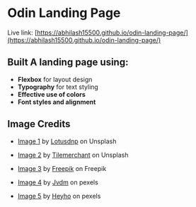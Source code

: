 # Odin Landing Page

Live link: [https://abhilash15500.github.io/odin-landing-page/](https://abhilash15500.github.io/odin-landing-page/)


## Built A landing page using:
- **Flexbox** for layout design
- **Typography** for text styling
- **Effective use of colors**
- **Font styles and alignment**



## Image Credits

- [Image 1](https://unsplash.com/photos/a-kitchen-with-a-bar-and-island-iUjIiP0sMTs) by [Lotusdnp](https://unsplash.com/@lotusdnp) on Unsplash

- [Image 2](https://unsplash.com/photos/a-living-room-filled-with-furniture-and-a-fire-place-W3qdUw-eVsE) by [Tilemerchant](https://unsplash.com/@tilemerchant) on Unsplash

- [Image 3](https://www.freepik.com/free-photo/child-toys-still-life_4379805.htm#query=kids%20bedroom&position=3&from_view=keyword&track=ais_user&uuid=703ef618-3029-457b-bddd-4f1b7017b7cc) by [Freepik](https://www.freepik.com/author/freepik) on Freepik

- [Image 4](https://www.pexels.com/photo/photo-of-living-room-1457842/) by [Jvdm](https://www.pexels.com/@jvdm/) on pexels

- [Image 5](https://www.pexels.com/photo/contemporary-kitchen-in-classic-style-6587891/) by [Heyho](https://www.pexels.com/@heyho/) on pexels
